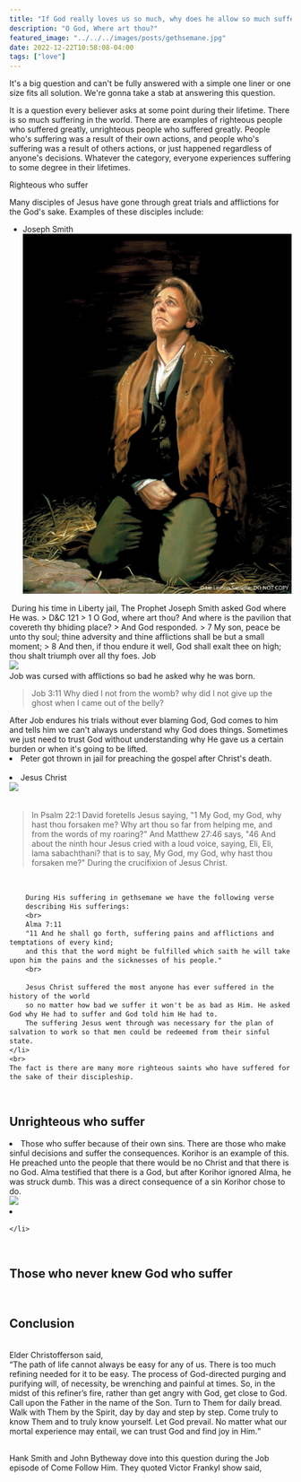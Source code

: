 ```yaml
---
title: "If God really loves us so much, why does he allow so much suffering?"
description: "O God, Where art thou?"
featured_image: "../../../images/posts/gethsemane.jpg"
date: 2022-12-22T10:58:08-04:00
tags: ["love"]
---
```



It's a big question and can't be fully answered with a simple one liner or one size fits all solution. 
We're gonna take a stab at answering this question. 

It is a question every believer asks at some point during their lifetime. 
There is so much suffering in the world. 
There are examples of righteous people who suffered greatly, unrighteous people who suffered greatly. 
People who's suffering was a result of their own actions, and people who's suffering was a result of others actions, 
or just happened regardless of anyone's decisions.
Whatever the category, everyone experiences suffering to some degree in their lifetimes. 

Righteous who suffer

Many disciples of Jesus have gone through great trials and afflictions for the God's sake. 
Examples of these disciples include: 

- Joseph Smith
![Joseph Smith](../../../images/posts/liberty.jpeg)
<img src="" width="400" class="responsive">
During his time in Liberty jail, The Prophet Joseph Smith asked God where He was. 
> D&C 121
> 1 O God, where art thou? And where is the pavilion that covereth thy bhiding place?
> And God responded.
> 7 My son, peace be unto thy soul; thine adversity and thine afflictions shall be but a small moment;
> 8 And then, if thou endure it well, God shall exalt thee on high; thou shalt triumph over all thy foes.
Job
<br>
<img src="/img/posts/job.jpg" width="450" class="responsive">
<br>
Job was cursed with afflictions so bad he asked why he was born.
<blockquote>
Job 3:11
Why died I not from the womb? why did I not give up the ghost when I came out of the belly?
</blockquote>
After Job endures his trials without ever blaming God, 
God comes to him and tells him we can't always understand why God does things.
Sometimes we just need to trust God without understanding why He gave us a certain burden or when it's going to be lifted.
    </li>
    <br>
    <li>
        Peter got thrown in jail for preaching the gospel after Christ's death.
    </li>
    <br>
    <li>
        Jesus Christ
        <br>
        <img src="/img/posts/gethsemane.jpg" width="400" class="responsive">
        <br>
        <br>
        <blockquote>
            <p>
                In Psalm 22:1 David foretells Jesus saying, 
                "1 My God, my God, why hast thou forsaken me? Why art thou so far from helping me, and from the words of my roaring?"
                And Matthew 27:46 says, "46 And about the ninth hour Jesus cried with a loud voice, saying, Eli, Eli, lama sabachthani?
                that is to say, My God, my God, why hast thou forsaken me?" During the crucifixion of Jesus Christ. 
            </p>
        </blockquote>
        <br>
        
        During His suffering in gethsemane we have the following verse 
        describing His sufferings:
        <br>
        Alma 7:11
        "11 And he shall go forth, suffering pains and afflictions and temptations of every kind; 
        and this that the word might be fulfilled which saith he will take upon him the pains and the sicknesses of his people."
        <br>

        Jesus Christ suffered the most anyone has ever suffered in the history of the world 
        so no matter how bad we suffer it won't be as bad as Him. He asked God why He had to suffer and God told him He had to. 
        The suffering Jesus went through was necessary for the plan of salvation to work so that men could be redeemed from their sinful state.
    </li>
    <br>
    The fact is there are many more righteous saints who have suffered for the sake of their discipleship. 

</ul>
<br>

<h2>Unrighteous who suffer</h2>
<lu>
    <li>
        Those who suffer because of their own sins. There are those who make sinful decisions and suffer the consequences. 
        Korihor is an example of this. He preached unto the people that there would be no Christ and that there is no God. 
        Alma testified that there is a God, but after Korihor ignored Alma, he was struck dumb. 
        This was a direct consequence of a sin Korihor chose to do. 
    </li>
    <img src="img/posts/alma.jpeg" class="responsive">
    <br>
    <li>
        
    </li>
</lu>

<br>
<h2>Those who never knew God who suffer</h2>

<br>
<h2>Conclusion</h2>
<br>
Elder Christofferson said, 
<br>
<q>The path of life cannot always be easy for any of us. There is too much refining needed for it to be easy. The process of God-directed purging and purifying will, of necessity, be wrenching and painful at times. 
So, in the midst of this refiner’s fire, rather than get angry with God, get close to God. Call upon the Father in the name of the Son. Turn to Them for daily bread. Walk with Them by the Spirit, day by day and step by step. Come truly to know Them and to truly know yourself. Let God prevail. 
No matter what our mortal experience may entail, we can trust God and find joy in Him.</q>
<br>
<br>

Hank Smith and John Bytheway dove into this question during the Job episode of Come Follow Him. They quoted Victor Frankyl show said, 
    

</html>